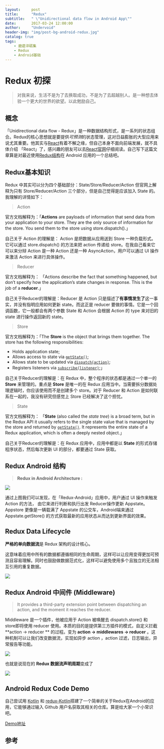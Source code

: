 ```yaml
---
layout:     post
title:      "Redux"
subtitle:   " \"Unidirectional data flow in Android App\""
date:       2017-03-24 12:00:00
author:     "Undervoid"
header-img: "img/post-bg-android-redux.jpg"
catalog: true
tags:
    - 磨砻淬砺集
    - Redux
    - Android基础
---
```



# Redux 初探

>对我来说，生活不是为了去换取成功，不是为了去超越别人。是一种想去体验一个更大的世界的欲望。以此勉励自己。

## 概念

「Unidirectional data flow - Redux」是一种数据结构形式，是一系列的状态组合。Redux的核心思想就是要提供*可预测*的状态管理，这对日益膨胀的大型应用来说尤其重要。他其实与[React](https://facebook.github.io/react/)有着不解之缘，但自己本身不面向前端发展，就不具体介绍 「React」了，感兴趣的朋友可以去[React官网](https://facebook.github.io/react/)仔细阅读。自己写下这篇文章算是对最近使用[Redux结构](http://redux.js.org/)在 Android 应用的一个总结吧。

## Redux基本知识

Redux 中其实可以分为四个基础部分：State/Store/Reducer/Action 但官网上解释为只有 Store/Reducer/Action 三个部分，但是自己觉得是应该加入 State 的。我理解的详情如下：

> Action 

官方文档解释为：「**Actions** are payloads of information that send data from your application to your store. They are the only source of information for the store. You send them to the store using store.dispatch().」

自己关于 Action 的理解是： Action 是把数据从应用送到 Store 一种负载形式。它可以通过 store.dispatch() 的方法来把 action 传递给 store。在我自己看来它可以来分辩 Action 是一种 Action 还是一种 AsyncAction，用户可以通过 UI 操作来激活 Action 来进行具体操作。

> Reducer

官方文档解释为： 「Actions describe the fact that something happened, but don’t specify how the application’s state changes in response. This is the job of a **reducer**.」

自己关于Reducer的理解是：Reducer 是 Action 只是描述了**有事情发生了**这一事实，并没有指明应用如何更新 state。而这正是 reducer 要做的事情。它是一个回调函数，它一般都会有两个参数 State 和 Action 会根据 Action 的 type 来对旧的 state 进行操作返回新的 state。

> Store

官方文档解释为：「The **Store** is the object that brings them together. The store has the following responsibilities:

- Holds application state;
- Allows access to state via [`getState()`](http://redux.js.org/docs/api/Store.html#getState);
- Allows state to be updated via [`dispatch(action)`](http://redux.js.org/docs/api/Store.html#dispatch);
- Registers listeners via [`subscribe(listener)`](http://redux.js.org/docs/api/Store.html#subscribe);」

自己关于Reducer的理解是：在 Redux 中，整个程序的状态都是通过一个单一的 **Store** 来管理的。重点是 **Store** 是唯一的在 Redux 应用当中。当需要拆分数据处理逻辑时，你应该使用而不是创建多个 store。对于 Reducer 和 Action 是如何联系在一起的，我没有研究但感觉上 Store 已经解决了这个担忧。

> State

官方文档解释为： 「**State** (also called the *state tree*) is a broad term, but in the Redux API it usually refers to the single state value that is managed by the store and returned by [`getState()`](http://redux.js.org/docs/api/Store.html#getState). It represents the entire state of a Redux application, which is often a deeply nested object.」

自己关于Reducer的理解是：在 Redux 应用中，应用中都是以 **State** 的形式存储程序状态，然后每次更新 UI 的部分，都要通过 State 获取。

## Redux Android 结构

> **Redux in Android Architecture :**

![](https://s3.eu-central-1.amazonaws.com/undervoidfall/blog/redux_android.jpg)

通过上图我们可以发现，在「Redux-Android」应用中，用户通过 UI 操作来触发 Action 的方法， 由它来进行判断和执行出发 Reducer操作更新 Appstate。 Appstore 更像是一辆载满了 Appstate 的公交车，Android端来通过 Appstate.getStore() 的方式获取最新的应用状态从而达到更新界面的效果。

## Redux Data Lifecycle

**严格的单向数据流**是 Redux 架构的设计核心。

这意味着应用中所有的数据都遵循相同的生命周期，这样可以让应用变得更加可预测且容易理解。同时也鼓励做数据范式化，这样可以避免使用多个且独立的无法相互引用的重复数据。

![](https://s3.eu-central-1.amazonaws.com/undervoidfall/blog/redux_data_lifecycle_simple.png)





## Redux Android 中间件 (Middleware) 

> It provides a third-party extension point between dispatching an action, and the moment it reaches the reducer.

Middleware 是一个插件，他被应用于 Action 被唤醒去 dispatch.store() 和 store即将使用 reducer 使用。本质的目的是提供第三方插件的模式，自定义拦截 **action -> reducer ** 的过程。变为 **action -> middlewares -> reducer** 。这种机制可以让我们改变数据流，实现如异步 action ，action 过滤，日志输出，异常报告等功能。

![](https://s3.eu-central-1.amazonaws.com/undervoidfall/blog/redux-middleware.png)

 

也就是说现在的 **Redux 数据流声明周期**变成了

![](https://s3.eu-central-1.amazonaws.com/undervoidfall/blog/redux_data_lifecycle_complex.png)



## Android Redux Code Demo

自己尝试用 [Kotlin](!https://kotlinlang.org/) 和 [redux-Kotlin](!https://github.com/pardom/redux-kotlin)搭建了一个简单的关于Redux在Android的应用，它能够通过输入 Github 用户名获取其相关的仓库。算是给大家一个小常识吧。

[Demo地址](!https://github.com/underwindfall/kotlin_redux_interview)

## 参考

[Redux Middleware: Behind the Scene]: http://briantroncone.com/?p=529
[Understanding Redux Middleware]: https://medium.com/@meagle/understanding-87566abcfb7a#.r7x2ierw5
[How Redux works]: http://arqex.com/1087/using-redux-devtools-without-redux





